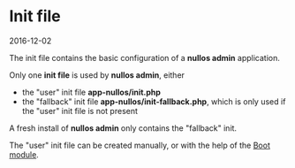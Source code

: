 Init file
==============
2016-12-02



The init file contains the basic configuration of a **nullos admin** application.



Only one **init file** is used by **nullos admin**, either

- the "user" init file **app-nullos/init.php**
- the "fallback" init file **app-nullos/init-fallback.php**, which is only used if the "user" init file is not present
  
  

A fresh install of **nullos admin** only contains the "fallback" init.

The "user" init file can be created manually, or with the 
help of the [Boot module](https://github.com/lingtalfi/nullos-admin/tree/master/doc/modules/boot-module.md).


